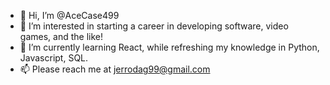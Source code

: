 - 👋 Hi, I’m @AceCase499
- 👀 I’m interested in starting a career in developing software, video games, and the like!
- 🌱 I’m currently learning React, while refreshing my knowledge in Python, Javascript, SQL.
- 📫 Please reach me at jerrodag99@gmail.com

<!---
AceCase499/AceCase499 is a ✨ special ✨ repository because its `README.md` (this file) appears on your GitHub profile.
You can click the Preview link to take a look at your changes.
--->
